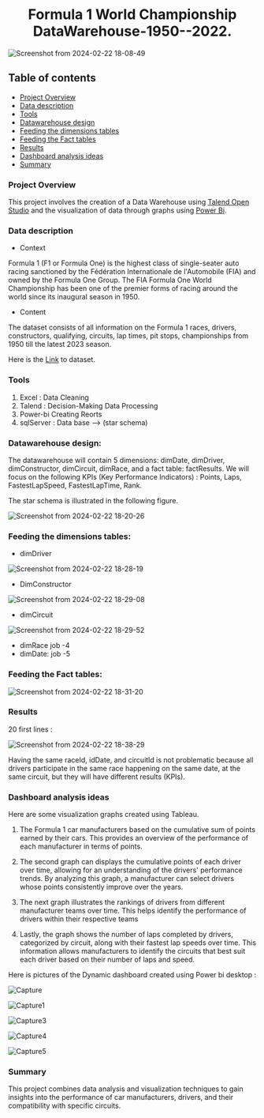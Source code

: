 # <center>Formula 1 World Championship DataWarehouse-1950--2022.</center>

![Screenshot from 2024-02-22 18-08-49](https://github.com/smdhen/Formula-1-World-Championship-Data-Warehouse-1950---2022-/assets/96498289/68a6193e-b353-4c31-8bed-4b5217e59acd)

## Table of contents
- [Project Overview](#project-overview)
- [Data description](#data-description)
- [Tools](#tools)
- [Datawarehouse design](#datawarehouse-design)
- [Feeding the dimensions tables](#feeding-the-dimensions-tables)
- [Feeding the Fact tables](#feeding-the-fact-tables)
- [Results](#results)
- [Dashboard analysis ideas](#dashboard-analysis-ideas)
- [Summary](#summary)

### Project Overview

This project involves the creation of a Data Warehouse using [Talend Open Studio](https://www.talend.com/products/talend-open-studio/)  and the visualization of data through graphs using [Power Bi](https://learn.microsoft.com/fr-fr/power-bi/). 

### Data description 

- Context

Formula 1 (F1 or Formula One) is the highest class of single-seater auto racing sanctioned by the Fédération Internationale de l'Automobile (FIA) and owned by the Formula One Group. The FIA Formula One World Championship has been one of the premier forms of racing around the world since its inaugural season in 1950. 

- Content

The dataset consists of all information on the Formula 1 races, drivers, constructors, qualifying, circuits, lap times, pit stops, championships from 1950 till the latest 2023 season.

Here is the [Link](https://www.kaggle.com/datasets/rohanrao/formula-1-world-championship-1950-2020) to dataset.

### Tools 

1. Excel : Data Cleaning 
2. Talend : Decision-Making Data Processing
3. Power-bi Creating Reorts
4. sqlServer :  Data base --> (star schema)

### Datawarehouse design:

The datawarehouse will contain 5 dimensions: dimDate, dimDriver, dimConstructor, dimCircuit, dimRace, and a fact table: factResults.
We will focus on the following KPIs (Key Performance Indicators) : Points, Laps, FastestLapSpeed, FastestLapTime, Rank.

The star schema is illustrated in the following figure.

![Screenshot from 2024-02-22 18-20-26](https://github.com/smdhen/Formula-1-World-Championship-Data-Warehouse-1950---2022-/assets/96498289/917ba6ee-5227-4d1f-ab32-76dedb8a4343)

### Feeding the dimensions tables:

- dimDriver

 ![Screenshot from 2024-02-22 18-28-19](https://github.com/smdhen/Formula-1-World-Championship-Data-Warehouse-1950---2022-/assets/96498289/f8bfda42-80ba-4d70-b699-92cb68329c7a)
  
- DimConstructor

 ![Screenshot from 2024-02-22 18-29-08](https://github.com/smdhen/Formula-1-World-Championship-Data-Warehouse-1950---2022-/assets/96498289/13ce1f58-c654-41f3-8b4e-23dc1f6ef555)

- dimCircuit

![Screenshot from 2024-02-22 18-29-52](https://github.com/smdhen/Formula-1-World-Championship-Data-Warehouse-1950---2022-/assets/96498289/8eb2c3e0-a12a-4883-b8cb-85e590cadb63)

- dimRace
  job -4
- dimDate:
  job -5
### Feeding the Fact tables:
![Screenshot from 2024-02-22 18-31-20](https://github.com/smdhen/Formula-1-World-Championship-Data-Warehouse-1950---2022-/assets/96498289/4b68608c-d423-4ae2-aeb3-d79e05f8fdae)

### Results
20 first lines : 

![Screenshot from 2024-02-22 18-38-29](https://github.com/smdhen/Formula-1-World-Championship-Data-Warehouse-1950---2022-/assets/96498289/0a72cd2d-8475-4235-b42b-850038d0b534)


Having the same raceId, idDate, and circuitId is not problematic because all drivers participate in the same race happening on the same date, at the same circuit, but they will have different results (KPIs).

### Dashboard analysis ideas
Here are some visualization graphs created using Tableau.

1. The Formula 1 car manufacturers based on the cumulative sum of points earned by their cars. This provides an overview of the performance of each manufacturer in terms of points.

2. The second graph can displays the cumulative points of each driver over time, allowing for an understanding of the drivers' performance trends. By analyzing this graph, a manufacturer can select drivers whose points consistently improve over the years.

3. The next graph illustrates the rankings of drivers from different manufacturer teams over time. This helps identify the performance of drivers within their respective teams

4. Lastly, the graph shows the number of laps completed by drivers, categorized by circuit, along with their fastest lap speeds over time. This information allows manufacturers to identify the circuits that best suit each driver based on their number of laps and speed.

Here is pictures of the Dynamic dashboard created using Power bi desktop :

![Capture](https://github.com/smdhen/Formula-one-1-World-Championship-DataWarehouse-1950-2022./assets/96498289/1546b0d5-d98a-4e1a-b596-a0482da69107)

![Capture1](https://github.com/smdhen/Formula-one-1-World-Championship-DataWarehouse-1950-2022./assets/96498289/618b5ec8-a233-4c15-af6b-7df532969e29)

![Capture3](https://github.com/smdhen/Formula-one-1-World-Championship-DataWarehouse-1950-2022./assets/96498289/a570b3e5-d6e8-45cf-84dd-11a1b9979041)

![Capture4](https://github.com/smdhen/Formula-one-1-World-Championship-DataWarehouse-1950-2022./assets/96498289/7b8936ad-6bad-4dce-ab89-0ede0f6f6aa0)

![Capture5](https://github.com/smdhen/Formula-one-1-World-Championship-DataWarehouse-1950-2022./assets/96498289/b63de786-6710-4755-a313-02b4e2fe8830)


### Summary

This project combines data analysis and visualization techniques to gain insights into the performance of car manufacturers, drivers, and their compatibility with specific circuits.
